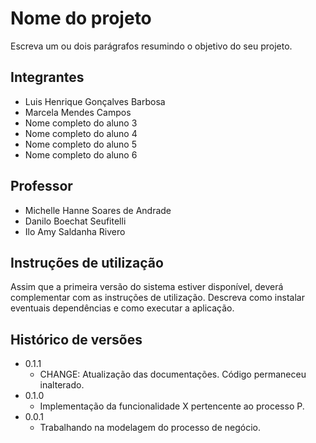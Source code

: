 # Nome do projeto

Escreva um ou dois parágrafos resumindo o objetivo do seu projeto.

## Integrantes

* Luis Henrique Gonçalves Barbosa
* Marcela Mendes Campos
* Nome completo do aluno 3
* Nome completo do aluno 4
* Nome completo do aluno 5
* Nome completo do aluno 6

## Professor

* Michelle Hanne Soares de Andrade
* Danilo Boechat Seufitelli
* Ilo Amy Saldanha Rivero

## Instruções de utilização

Assim que a primeira versão do sistema estiver disponível, deverá complementar com as instruções de utilização. Descreva como instalar eventuais dependências e como executar a aplicação.

## Histórico de versões

* 0.1.1
    * CHANGE: Atualização das documentações. Código permaneceu inalterado.
* 0.1.0
    * Implementação da funcionalidade X pertencente ao processo P.
* 0.0.1
    * Trabalhando na modelagem do processo de negócio.

